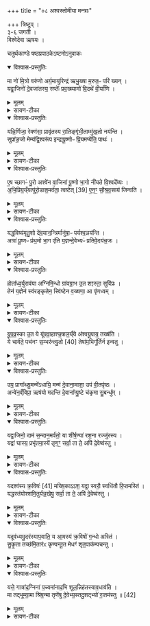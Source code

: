 +++
title = "०८ अश्वस्तोमीया मन्त्राः"

+++
त्रिष्टुप् ।  
३-६ जगती ।  
विश्वेदेवा ऋषयः ।  

चतुर्थकाण्डे षष्ठप्रपाठकेऽष्टमोऽनुवाकः
<details open><summary>विश्वास-प्रस्तुतिः</summary>

मा नो॑ मि॒त्रो वरु॑णो अर्य॒मायुरिन्द्र॑ ऋभु॒ख्षा म॒रुत॒ᳶ परि॑ ख्यन् ।  
यद्वा॒जिनो॑ दे॒वजा॑तस्य॒ सप्तेः᳚ प्रव॒ख्ष्यामो॑ वि॒दथे॑ वी॒र्या॑णि ।  
</details>

<details><summary>मूलम्</summary>

मा नो॑ मि॒त्रो वरु॑णो अर्य॒मायुरिन्द्र॑ ऋभु॒ख्षा म॒रुत॒ᳶ परि॑ ख्यन् ।  
यद्वा॒जिनो॑ दे॒वजा॑तस्य॒ सप्तेः᳚ प्रव॒ख्ष्यामो॑ वि॒दथे॑ वी॒र्या॑णि ।  
</details>

<details><summary>सायण-टीका</summary>

(अथ चतुर्थाष्टके षष्ठप्रपाठकेऽष्टमोऽनुवाकः)।  
सप्तमेऽनुवाकेऽश्वस्तोमीयमन्त्राः केचिदुक्ताः।  
अश्वस्तोत्रमश्वस्तोमस्तत्प्रतिषादका अश्वस्तोमीयाः ।  
अथाष्टमे त एवान्ये केचिदुच्यन्ते ।  
अनुवाकभेदस्तु सांप्रदायिकोऽयज्ञसंयुक्तेषु प्रयोगेषु मन्त्रभेदार्थो वा ।  
तत्राष्टमेऽनुवाके प्रथमामृचमाह– भा नो मित्र इति ।  
मित्रादयः प्रसिद्धाः ।  
एति सर्वदा गच्छती * त्यायुः।  
ऋभवो  देवाः क्षी(क्षि)यन्ति निवसन्त्यस्मिन्निति ऋभुक्षाः प्रजापतिः ।  
मरुतो देवान्तराणि ।  
ते सर्वेऽपि नोऽस्मान्मा परिख्यन्मा निन्दयन्तु–( न्दन्तु ) ।  
यद्यस्माद्वाजिनो यागद्वाराऽन्नसाधनस्य देवार्थमुत्पन्नस्य देवार्थमुत्पन्नस्य सप्तेरश्वस्यवीर्याणि सामर्थ्यानि विदथेऽस्मित्बज्ञे प्रवक्ष्यामो वयं प्रकर्षेण कथयिष्यामस्तस्मादस्मान्निन्दा न युक्तेत्यर्थः ।  
</details>

<details open><summary>विश्वास-प्रस्तुतिः</summary>

यन्नि॒र्णिजा॒ रेक्ण॑सा॒ प्रावृ॑तस्य रा॒तिङ्गृ॑भी॒ताम्मु॑ख॒तो नय॑न्ति ।  
सुप्रा॑ङ॒जो मेम्य॑द्वि॒श्वरू॑प इन्द्रापू॒ष्णोᳶ प्रि॒यमप्ये॑ति॒ पाथः॑ ।  
</details>

<details><summary>मूलम्</summary>

यन्नि॒र्णिजा॒ रेक्ण॑सा॒ प्रावृ॑तस्य रा॒तिङ्गृ॑भी॒ताम्मु॑ख॒तो नय॑न्ति ।  
सुप्रा॑ङ॒जो मेम्य॑द्वि॒श्वरू॑प इन्द्रापू॒ष्णोᳶ प्रि॒यमप्ये॑ति॒ पाथः॑ ।  
</details>

<details><summary>सायण-टीका</summary>

अथ द्वितीयामृचमाह– यन्निर्णिजेति ।  
निर्णिजा प्रोक्षणादिकृतया शुद्ध्या रेक्णसा सुवर्णरजतादिमणिरूपेज धनेन च प्रावृतस्य प्रकर्षेण सर्वतो वेष्टितस्य, अश्वमेधे हि चत्वार ऋत्विजः समुक्षन्तीति प्रोक्षणं हिरण्ययाः काचा इत्यादिना सुवर्णादिमणिभि * ख पुस्तके “आयुर्वायुरित्येबंरूपः क्वचित्माठो भवितुं युक्त” इति टिप्पणी।  
२२१६ रलंकारश्चाभिधीयते ।  
अतस्तथाविधस्य संबन्धिनीं गृभीतां हरते स्वीकृतां रातिं हविषो दानं मुखतोऽग्ने यद्यदा नयन्ति ऋत्विजः संपादयन्ति तदानीमजो गति मानश्वः सुप्राङ् सुष्ठु प्रकृष्टान्देवान्प्राप्नुवन्मेम्यत्, मेभ्यदिति हेषाशब्दस्यानुकरणम ।  
विश्वरूपो नानारूपः सन्निन्द्रापूष्णोरिन्द्रपूषप्रभृतीनां देवानां प्रियं पाथोऽष्येति प्रीतिकरमन्नभावं प्राप्नोति ।  
</details>

<details open><summary>विश्वास-प्रस्तुतिः</summary>

ए॒ष च्छागᳶ॑ पु॒रो अश्वे॑न वा॒जिना॑ पू॒ष्णो भा॒गो नी॑यते वि॒श्वदे᳚व्यः ।  
अ॒भि॒प्रिय॒य्ँयत्पु॑रो॒डाश॒मर्व॑ता॒ त्वष्टेत् [39]  ए॒न॒ꣳ॒ सौ॒श्र॒व॒साय॑ जिन्वति ।  
</details>

<details><summary>मूलम्</summary>

ए॒ष च्छागᳶ॑ पु॒रो अश्वे॑न वा॒जिना॑ पू॒ष्णो भा॒गो नी॑यते वि॒श्वदे᳚व्यः ।  
अ॒भि॒प्रिय॒य्ँयत्पु॑रो॒डाश॒मर्व॑ता॒ त्वष्टेत् [39]  ए॒न॒ꣳ॒ सौ॒श्र॒व॒साय॑ जिन्वति ।  
</details>

<details><summary>सायण-टीका</summary>

अथ तृतीयामृचमाह— एष च्छाग इति।  
वाजिनाऽन्नसाधनेनाश्वेन सह यः कश्चिदजः षुरो नीयते तस्मादश्वात्पूर्वंभागे ।  
कीदृशोऽजः, पूष्णो भागः पूषदेवताया भागस्वरूषो विश्वदेव्यो विश्वेभ्यो देवेभ्यो हितः।  
अभिप्रियं सर्वतः प्रीतिकरं पुरोडशवत्स्वादुभूतमनेनजमर्वताऽश्वेन सह त्वष्टेत्त्वष्टैव सौश्रवसाय श्रूयते सर्वैरपि जनैः प्रीतिपूर्वकमिति श्रवोऽन्नं सुष्ठु श्रवः सुश्रवस्तस्य भावः सौश्रवसस्तस्मै सम्यक्शोभनभावाय यग्रस्मात्कारणाज्जिन्वति प्रीणयति तस्मादयमजः पुरो नीयते ।  
अश्वमेधप्रकरणे पौष्णमन्वञ्चमित्येवं पृषदेवताकमजं विधास्यति स पूर्वो नेतव्यः ।  
तद्विषयोऽयं मन्त्रः ।  
अनेन न्यायेन पूर्वमन्त्रोऽप्यजविषयो योजयितव्यः ।  
अश्वमेधप्रकरण ऐन्द्रापौष्णुपरिष्टा दिति व्यासक्तदेवताकस्याजस्म श्रूयमाणत्वाच्च ।  
</details>

<details open><summary>विश्वास-प्रस्तुतिः</summary>

यद्ध॒विष्य॑मृतु॒शो दे॑व॒यान॒न्त्रिर्मानु॑षा॒ᳶ पर्यश्व॒न्नय॑न्ति ।  
अत्रा॑ पू॒ष्णᳶ प्र॑थ॒मो भा॒ग ए॑ति य॒ज्ञन्दे॒वेभ्यᳶ॑ प्रतिवे॒दय॑न्न॒जः ।  
</details>

<details><summary>मूलम्</summary>

यद्ध॒विष्य॑मृतु॒शो दे॑व॒यान॒न्त्रिर्मानु॑षा॒ᳶ पर्यश्व॒न्नय॑न्ति ।  
अत्रा॑ पू॒ष्णᳶ प्र॑थ॒मो भा॒ग ए॑ति य॒ज्ञन्दे॒वेभ्यᳶ॑ प्रतिवे॒दय॑न्न॒जः ।  
</details>

<details><summary>सायण-टीका</summary>

अथ चतुर्थीमृचमाह– मद्धविष्यमिति।  
यद्यत्र मानुषा ऋत्विजोऽश्वं त्रिः परिणयन्ति त्रिवारं प्रदक्षिणी कुर्वन्ति ।  
कीदृशमश्वं, हविष्यं हविषो योग्यम् ।  
ऋतुशो देवयानमृता वृतौ देवान्गच्छन्तम् ।  
अत्रास्मिन्देशेऽजः प्रथम एति ।  
कीदृशोऽजः, पूष्णो भागः ।  
किं कुर्वन्, देवेभ्यो यज्ञं प्रतिवेदयन्, हे देवा यज्ञः प्रवर्तत इस्येवं दवेभ्यो ज्ञापयन् ।  
</details>

<details open><summary>विश्वास-प्रस्तुतिः</summary>

होता᳚ध्व॒र्युराव॑या अग्निमि॒न्धो ग्रा॑वग्रा॒भ उ॒त शꣵस्ता॒ सुवि॑प्रः ।  
तेन॑ य॒ज्ञेन॑ स्व॑रङ्कृतेन॒ स्वि॑ष्टेन व॒ख्षणा॒ आ पृ॑णध्वम् ।  
</details>

<details><summary>मूलम्</summary>

होता᳚ध्व॒र्युराव॑या अग्निमि॒न्धो ग्रा॑वग्रा॒भ उ॒त शꣵस्ता॒ सुवि॑प्रः ।  
तेन॑ य॒ज्ञेन॑ स्व॑रङ्कृतेन॒ स्वि॑ष्टेन व॒ख्षणा॒ आ पृ॑णध्वम् ।  
</details>

<details><summary>सायण-टीका</summary>

अथ पञ्चमीमृचमाह– होताऽघ्वर्युरिति ।  
यो यस्मिन्यज्ञे होता विद्यते, यश्चाघ्वर्युरावया आ समन्ताद्वेति गच्छति तत्र तत्रानुष्ठानाय शीघ्रं प्रवर्तत इत्यावयाः, योऽप्यग्निमिन्धोऽग्नेर्दीपक आग्नीध्रः, यश्च ग्रावग्राभो ग्रावस्तुत्, उतापि च शंस्ता यः प्रशास्ता, यश्च सुविप्रः प्रस्तोता, एते सर्वेऽपि स्वरंकृतेन सुष्ठ्वलंकृतेनापेक्षितद्रव्यैः संपूर्णेने त्यर्थः ।  
स्विष्टेन सुष्ठूवनुष्ठितेन [तेन] यज्ञेनाश्वमेयेन वक्षणाः फलवाहिनीर्घृतकूल्या आपृणघ्वं हे होत्रादयो यूयं सर्वेऽप्यापूरयघ्वम्।  
</details>

<details open><summary>विश्वास-प्रस्तुतिः</summary>

यू॒प॒व्र॒स्का उ॒त ये यू॑पवा॒हाश्च॒षाल॒य्ँये अ॑श्वयू॒पाय॒ तख्ष॑ति ।  
ये चार्व॑ते॒ पच॑नꣳ स॒म्भर॑न्त्यु॒तो [40]  तेषा॑म॒भिगू᳚र्तिर्न इन्वतु ।  
</details>

<details><summary>मूलम्</summary>

यू॒प॒व्र॒स्का उ॒त ये यू॑पवा॒हाश्च॒षाल॒य्ँये अ॑श्वयू॒पाय॒ तख्ष॑ति ।  
ये चार्व॑ते॒ पच॑नꣳ स॒म्भर॑न्त्यु॒तो [40]  तेषा॑म॒भिगू᳚र्तिर्न इन्वतु ।  
</details>

<details><summary>सायण-टीका</summary>

२२१७ अथ षष्ठीमृचमाह– यूपव्रस्का इति ।  
ये यूपव्रस्का यज्ञार्थं यूपं वृश्चन्ति, उतापि च ये यूपवाहाश्छिन्नं यूपं यज्ञभूमौ वहन्ति, येऽप्यन्येऽश्वयूपार्थं चषालं यूपकटकं तक्षति तक्षणेन संस्कृर्वन्वि, उतो अपि च येऽप्यन्ये पुरुषा अर्वतेऽर्वार्थं पचनं पाकसा धनकाष्ठं संभरन्ति संपादयन्ति, तेषां सर्वेषामभिगूर्तिः संकल्पो नोऽस्मानिन्वतु प्रीणयतु ।  
</details>

<details open><summary>विश्वास-प्रस्तुतिः</summary>

उप॒ प्रागा᳚थ्सु॒मन्मे॑ऽधायि॒ मन्म॑ दे॒वाना॒माशा॒ उप॑ वी॒तपृ॑ष्ठः ।  
अन्वे॑न॒व्ँविप्रा॒ ऋष॑यो मदन्ति दे॒वाना᳚म्पु॒ष्टे च॑कृमा सु॒बन्धु᳚म् ।  
</details>

<details><summary>मूलम्</summary>

उप॒ प्रागा᳚थ्सु॒मन्मे॑ऽधायि॒ मन्म॑ दे॒वाना॒माशा॒ उप॑ वी॒तपृ॑ष्ठः ।  
अन्वे॑न॒व्ँविप्रा॒ ऋष॑यो मदन्ति दे॒वाना᳚म्पु॒ष्टे च॑कृमा सु॒बन्धु᳚म् ।  
</details>

<details><summary>सायण-टीका</summary>

अथ सप्तमीमृचमाह– उप प्रागादिति ।  
सुष्ठु मदहेसुरतिहर्षकारणं फलं सुमत्तदस्मानुपप्रागत्समीपे प्राप्नोति ।  
मन्म मननीयं फलं मे मदर्थमधायि देवैः संपादितम्।  
उप वीतप्टष्ठः कमनीयपृष्ठोऽयमश्वो देवानामाशा देवैराशासनीयानि हवींषि उपप्रागाद्देवहविष्ट्वं प्राप्नोतीत्यर्थः।  
ऋषयो विप्रा अभिज्ञातार ऋत्विज एनमश्वमनु मदन्ति अनुकूलैः स्तोत्रैर्हषयन्तु ।  
देवानां पुष्टे पुष्ट्यर्थं सुबन्धु चकृमैनमश्वं बन्धुवदत्यन्तप्रियं चकृम
</details>

<details open><summary>विश्वास-प्रस्तुतिः</summary>

यद्वा॒जिनो॒ दाम॑ स॒न्दान॒मर्व॑तो॒ या शी॑र्ष॒ण्या॑ रश॒ना रज्जु॑रस्य ।  
यद्वा॑ घास्य॒ प्रभृ॑तमा॒स्ये॑ तृण॒ꣳ॒ सर्वा॒ ता ते॒ अपि॑ दे॒वेष्व॑स्तु ।  
</details>

<details><summary>मूलम्</summary>

यद्वा॒जिनो॒ दाम॑ स॒न्दान॒मर्व॑तो॒ या शी॑र्ष॒ण्या॑ रश॒ना रज्जु॑रस्य ।  
यद्वा॑ घास्य॒ प्रभृ॑तमा॒स्ये॑ तृण॒ꣳ॒ सर्वा॒ ता ते॒ अपि॑ दे॒वेष्व॑स्तु ।  
</details>

<details><summary>सायण-टीका</summary>

अथाष्टमीमृचमाह– यद्वाजिन इति ।  
वाजिनोऽश्वस्य यद्दाम गलबन्धनं, यच्च संदानं पृष्ठपादे बन्धनसाधनं दाम पादसंदानादि, अश्वा गले बद्धा अपि पुनः पृष्ठपादे रज्ज्वन्तरेण बध्यन्ते, या चार्वतोऽश्वस्य शीर्षण्या रशना शिरसि संबद्धा रज्जुः, याऽप्यन्या पुच्छलग्नाऽस्याश्वस्य रज्जुः, यद्वा यदपि आ[अस्याऽऽ]स्ये मुखे प्रभृतं क्षिप्तं तृणं, सर्वा वा तत्सर्वमपि देवेष्वपि प्राप्तस्य ते तव यजमानस्यास्तु विद्यताम् ।  
यथेह लोके सर्वसाधनसंपूर्णोऽश्वस्तवास्ति तद्वत्परलोकेऽप्यस्त्वित्यर्थः ।  
</details>

<details open><summary>विश्वास-प्रस्तुतिः</summary>

यदश्व॑स्य क्र॒विषः॑ [41]  मख्षि॒काऽऽश॒ यद्वा॒ स्वरौ॒ स्वधि॑तौ रि॒प्तमस्ति॑ ।  
यद्धस्त॑योश्शमि॒तुर्यन्न॒खेषु॒ सर्वा॒ ता ते॒ अपि॑ दे॒वेष्व॑स्तु ।  
</details>

<details><summary>मूलम्</summary>

यदश्व॑स्य क्र॒विषः॑ [41]  मख्षि॒काऽऽश॒ यद्वा॒ स्वरौ॒ स्वधि॑तौ रि॒प्तमस्ति॑ ।  
यद्धस्त॑योश्शमि॒तुर्यन्न॒खेषु॒ सर्वा॒ ता ते॒ अपि॑ दे॒वेष्व॑स्तु ।  
</details>

<details><summary>सायण-टीका</summary>

अथ नवमीमृचमाह– यदश्वस्येति ।  
अस्याश्वस्य क्रविषः क्रव्यं यन्मासं मक्षिकाऽऽश मक्षिका भक्षितवती, यद्वा यच्च रक्तं स्वरावञ्जनार्थे शकले स्वधितो छेदनहेतौ शस्त्रे च रिप्तमीषल्लिप्तमस्ति, यदपि शमितुर्हस्तयोर्लिप्तं, यच्च तदीयेषु नखेषु लिप्तं, हेऽश्व ते त्वदीयं सर्वा ता तत्सर्वं देवेष्वप्यस्तु देवेष्वव हुतं भवतु ।  
यथा पूर्व * सर्वपुस्तकेषु उपेत्यधिक्रम् ।  
२२१८ मन्त्रे नियोजनकालीना गलशिरःपादादिबन्धनरज्जवो देवेषु समर्पिता एवमत्रं मांसलेशोऽपि देवेषु समर्प्यते।  
</details>

<details open><summary>विश्वास-प्रस्तुतिः</summary>

यदूव॑ध्यमु॒दर॑स्याप॒वाति॒ य आ॒मस्य॑ क्र॒विषो॑ ग॒न्धो अस्ति॑ ।  
सु॒कृ॒ता तच्छ॑मि॒तार॑ᳵ कृण्वन्तू॒त मेधꣳ॑ शृत॒पाक॑म्पचन्तु ।  
</details>

<details><summary>मूलम्</summary>

यदूव॑ध्यमु॒दर॑स्याप॒वाति॒ य आ॒मस्य॑ क्र॒विषो॑ ग॒न्धो अस्ति॑ ।  
सु॒कृ॒ता तच्छ॑मि॒तार॑ᳵ कृण्वन्तू॒त मेधꣳ॑ शृत॒पाक॑म्पचन्तु ।  
</details>

<details><summary>सायण-टीका</summary>

अथ दशमीमृचमाह– यदूवघ्यमिति ।  
उदरस्य मध्ये यदूवघ्यमर्धजीर्णपक्वं शकृदादि दुर्गन्धरू पेण वायुना सहाऽऽगच्छति, य आमस्यापक्वस्य क्रविषो मांसस्य गन्धो दुःसहोऽस्ति तत्सर्वं सुकृता सुकृतं यथा भवति तथा शमितारः कृण्वन्तु ।  
उतापि च मेघं  यज्ञयोग्यं शृतपाकामपाकविपाकौ परित्यज्य सम्यक्पक्वं यथा भवति तथा पचन्तु।  
</details>

<details open><summary>विश्वास-प्रस्तुतिः</summary>

यत्ते॒ गात्रा॑द॒ग्निना॑ प॒च्यमा॑नाद॒भि शूल॒न्निह॑तस्याव॒धाव॑ति ।  
मा तद्भूम्या॒मा श्रि॑ष॒न्मा तृणे॑षु दे॒वेभ्य॒स्तदु॒शद्भ्यो॑ रा॒तम॑स्तु ॥ [42]
</details>

<details><summary>मूलम्</summary>

यत्ते॒ गात्रा॑द॒ग्निना॑ प॒च्यमा॑नाद॒भि शूल॒न्निह॑तस्याव॒धाव॑ति ।  
मा तद्भूम्या॒मा श्रि॑ष॒न्मा तृणे॑षु दे॒वेभ्य॒स्तदु॒शद्भ्यो॑ रा॒तम॑स्तु ॥ [42]
</details>

<details><summary>सायण-टीका</summary>

अथैकादशीमृचमाह– यत्ते गात्रादिति ।  
हेऽश्वाग्निना पच्यमानात्ते तव गात्राच्छरीरावयवसकाशाद्यदल्पमवधावति अशृतं सद् भूमौ पतति, निहतस्य नितरां हव्यमानस्य तवाभि शूलं शूले सक्तं यद्यदङ्गमवधावति, तदङ्गं भूम्यामपि मा श्रिषच्छ्लिष्टं लग्नं मा भूत्तृणेष्वपि लग्नं मा भूत् किंतूशदभ्यः कामयमानेभ्यो देवेभ्यो रातं दत्तमस्तु ॥  

इति श्रीमत्सायणाचार्यविरचिते माधवीये वेदार्थप्रकाशे कृष्णयजुर्वेदीयतैत्तिरीयसंहिताभाष्ये चतुर्थकाण्डे षष्ठप्रपाठकेऽ ष्टमोऽनुवाकः ॥  
८ ॥  
</details>
